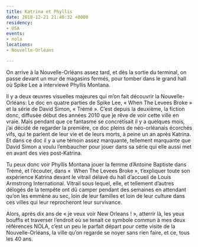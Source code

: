 ```yaml
---
title: Katrina et Phyllis
date: 2018-12-21 21:40:32 +0000
residency:
- USA
events:
- nola
locations:
- Nouvelle-Orléans

---
```

On arrive à la Nouvelle-Orléans assez tard, et dès la sortie du terminal, on passe devant un mur de magasins fermés, pour tomber dans le grand hall où Spike Lee a interviewé Phyllis Montana.

Il y a deux œuvres visuelles majeures qui m’on fait découvrir la Nouvelle-Orléans:
Le doc en quatre parties de Spike Lee, « When The Levees Broke » et la série de David Simon, « Trémé ».
C’est depuis la deuxième, la fiction donc, diffusée début des années 2010 que je rêve de voir cette ville en vraie. Mais pendant que ce fantasme se concrétisait il y a quelques mois, j’ai décidé de regarder la première, ce doc pleins de néo-orléanais écorchés vifs, qui te parlent de leur vie et de leurs morts, à peine un an après Katrina. Et dans ce doc il y a une témoin assez marquante, tellement marquante que David Simon a voulu l’embaucher pour jouer dans sa série qui elle aussi met en avant des vies post-Katrina. 

Tu peux donc voir Phyllis Montana jouer la femme d’Antoine Baptiste dans Trémé, et l’écouter, dans «  When The Levees Broke », t’expliquer toute son expérience Katrina devant le vitrail délavé du hall d’accueil de Louis Armstrong International. Vitrail sous lequel, elle, et tellement d’autres délogés de la tempête ont dû camper pendant des semaines en attendant qu’on les emmène au sec, loin de leur familles et loin de leur culture dans ces villes qui leur reprocheront leur survivance.
  
Alors, après dix ans de « je veux voir New Orleans ! », atterrir là, les yeux bouffis et traverser l’endroit où se tenait ce symbole commun à mes deux références NOLA, c’est un peu le parfait départ pour cette visite de la Nouvelle-Orléans, la ville qu’on regarde se noyer sans rien faire, et ce, tous les 40 ans.